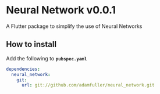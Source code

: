# Neural Network v0.0.1

A Flutter package to simplify the use of Neural Networks

## How to install
Add the following to **`pubspec.yaml`**
```yaml
dependencies:
  neural_network:
    git:
      url: git://github.com/adamfuller/neural_network.git
```
